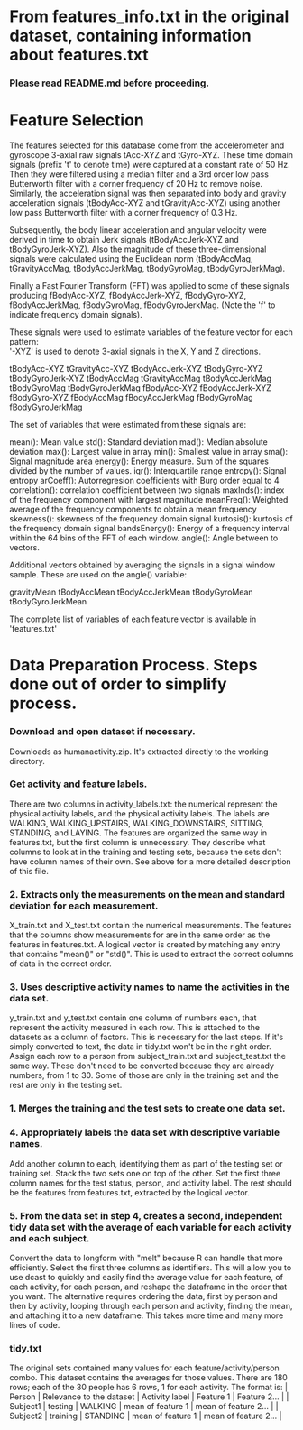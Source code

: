 # From features_info.txt in the original dataset, containing information about features.txt
### Please read README.md before proceeding.

Feature Selection 
=================

The features selected for this database come from the accelerometer and gyroscope 3-axial raw signals tAcc-XYZ and tGyro-XYZ. These time domain signals (prefix 't' to denote time) were captured at a constant rate of 50 Hz. Then they were filtered using a median filter and a 3rd order low pass Butterworth filter with a corner frequency of 20 Hz to remove noise. Similarly, the acceleration signal was then separated into body and gravity acceleration signals (tBodyAcc-XYZ and tGravityAcc-XYZ) using another low pass Butterworth filter with a corner frequency of 0.3 Hz. 

Subsequently, the body linear acceleration and angular velocity were derived in time to obtain Jerk signals (tBodyAccJerk-XYZ and tBodyGyroJerk-XYZ). Also the magnitude of these three-dimensional signals were calculated using the Euclidean norm (tBodyAccMag, tGravityAccMag, tBodyAccJerkMag, tBodyGyroMag, tBodyGyroJerkMag). 

Finally a Fast Fourier Transform (FFT) was applied to some of these signals producing fBodyAcc-XYZ, fBodyAccJerk-XYZ, fBodyGyro-XYZ, fBodyAccJerkMag, fBodyGyroMag, fBodyGyroJerkMag. (Note the 'f' to indicate frequency domain signals). 

These signals were used to estimate variables of the feature vector for each pattern:  
'-XYZ' is used to denote 3-axial signals in the X, Y and Z directions.

tBodyAcc-XYZ
tGravityAcc-XYZ
tBodyAccJerk-XYZ
tBodyGyro-XYZ
tBodyGyroJerk-XYZ
tBodyAccMag
tGravityAccMag
tBodyAccJerkMag
tBodyGyroMag
tBodyGyroJerkMag
fBodyAcc-XYZ
fBodyAccJerk-XYZ
fBodyGyro-XYZ
fBodyAccMag
fBodyAccJerkMag
fBodyGyroMag
fBodyGyroJerkMag

The set of variables that were estimated from these signals are: 

mean(): Mean value
std(): Standard deviation
mad(): Median absolute deviation 
max(): Largest value in array
min(): Smallest value in array
sma(): Signal magnitude area
energy(): Energy measure. Sum of the squares divided by the number of values. 
iqr(): Interquartile range 
entropy(): Signal entropy
arCoeff(): Autorregresion coefficients with Burg order equal to 4
correlation(): correlation coefficient between two signals
maxInds(): index of the frequency component with largest magnitude
meanFreq(): Weighted average of the frequency components to obtain a mean frequency
skewness(): skewness of the frequency domain signal 
kurtosis(): kurtosis of the frequency domain signal 
bandsEnergy(): Energy of a frequency interval within the 64 bins of the FFT of each window.
angle(): Angle between to vectors.

Additional vectors obtained by averaging the signals in a signal window sample. These are used on the angle() variable:

gravityMean
tBodyAccMean
tBodyAccJerkMean
tBodyGyroMean
tBodyGyroJerkMean

The complete list of variables of each feature vector is available in 'features.txt'

# Data Preparation Process. Steps done out of order to simplify process.

### Download and open dataset if necessary.
Downloads as humanactivity.zip. It's extracted directly to the working directory.

### Get activity and feature labels.
There are two columns in activity_labels.txt: the numerical represent the physical activity labels, and the physical activity labels.
The labels are WALKING, WALKING_UPSTAIRS, WALKING_DOWNSTAIRS, SITTING, STANDING, and LAYING.
The features are organized the same way in features.txt, but the first column is unnecessary.
They describe what columns to look at in the training and testing sets, because the sets don't have column names of their own.
See above for a more detailed description of this file.

### 2. Extracts only the measurements on the mean and standard deviation for each measurement.
X_train.txt and X_test.txt contain the numerical measurements. The features that the columns show measurements for
are in the same order as the features in features.txt. A logical vector is created by matching any entry that contains "mean()" or "std()".
This is used to extract the correct columns of data in the correct order.

### 3. Uses descriptive activity names to name the activities in the data set.
y_train.txt and y_test.txt contain one column of numbers each, that represent the activity measured in each row.
This is attached to the datasets as a column of factors. This is necessary for the last steps.
If it's simply converted to text, the data in tidy.txt won't be in the right order.
Assign each row to a person from subject_train.txt and subject_test.txt the same way.
These don't need to be converted because they are already numbers, from 1 to 30.
Some of those are only in the training set and the rest are only in the testing set.

### 1. Merges the training and the test sets to create one data set.
### 4. Appropriately labels the data set with descriptive variable names.
Add another column to each, identifying them as part of the testing set or training set.
Stack the two sets one on top of the other.
Set the first three column names for the test status, person, and activity label.
The rest should be the features from features.txt, extracted by the logical vector.

### 5. From the data set in step 4, creates a second, independent tidy data set with the average of each variable for each activity and each subject.

Convert the data to longform with "melt" because R can handle that more efficiently. Select the first three columns as identifiers.
This will allow you to use dcast to quickly and easily find the average value for each feature, of each activity, for each person, and reshape the dataframe
in the order that you want.
The alternative requires ordering the data, first by person and then by activity,
looping through each person and activity, finding the mean, and attaching it to a new dataframe.
This takes more time and many more lines of code.

### tidy.txt
The original sets contained many values for each feature/activity/person combo. This dataset contains the averages for those values.
There are 180 rows; each of the 30 people has 6 rows, 1 for each activity.
The format is:
| Person  | Relevance to the dataset  |  Activity label | Feature 1  | Feature 2... |
| Subject1  | testing  |  WALKING | mean of feature 1  | mean of feature 2... |
| Subject2  | training  |  STANDING | mean of feature 1  | mean of feature 2... |